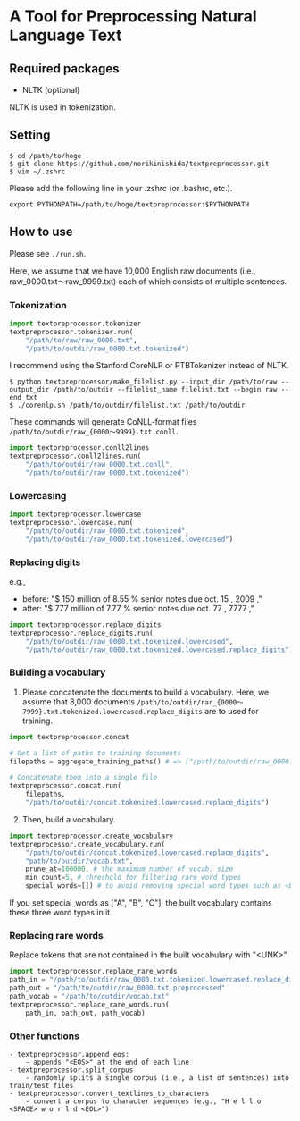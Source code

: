 # A Tool for Preprocessing Natural Language Text #

## Required packages ##

- NLTK (optional)

NLTK is used in tokenization.

## Setting ##

```
$ cd /path/to/hoge
$ git clone https://github.com/norikinishida/textpreprocessor.git
$ vim ~/.zshrc
```

Please add the following line in your .zshrc (or .bashrc, etc.).

```
export PYTHONPATH=/path/to/hoge/textpreprocessor:$PYTHONPATH
```

## How to use ##

Please see ```./run.sh```.

Here, we assume that we have 10,000 English raw documents (i.e., raw_0000.txt〜raw_9999.txt) each of which consists of multiple sentences.

### Tokenization ###

```python
import textpreprocessor.tokenizer
textpreprocessor.tokenizer.run(
    "/path/to/raw/raw_0000.txt",
    "/path/to/outdir/raw_0000.txt.tokenized")
```

I recommend using the Stanford CoreNLP or PTBTokenizer instead of NLTK.

```
$ python textpreprocessor/make_filelist.py --input_dir /path/to/raw --output_dir /path/to/outdir --filelist_name filelist.txt --begin raw --end txt
$ ./corenlp.sh /path/to/outdir/filelist.txt /path/to/outdir
```

These commands will generate CoNLL-format files ```/path/to/outdir/raw_{0000〜9999}.txt.conll```.

```python
import textpreprocessor.conll2lines
textpreprocessor.conll2lines.run(
    "/path/to/outdir/raw_0000.txt.conll",
    "/path/to/outdir/raw_0000.txt.tokenized")
```

### Lowercasing ###

```python
import textpreprocessor.lowercase
textpreprocessor.lowercase.run(
    "/path/to/outdir/raw_0000.txt.tokenized",
    "/path/to/outdir/raw_0000.txt.tokenized.lowercased")
```

### Replacing digits ###

e.g.,
- before: "$ 150 million of 8.55 % senior notes due oct. 15 , 2009 ,"
- after:  "$ 777 million of 7.77 % senior notes due oct. 77 , 7777 ,"

```python
import textpreprocessor.replace_digits
textpreprocessor.replace_digits.run(
    "/path/to/outdir/raw_0000.txt.tokenized.lowercased",
    "/path/to/outdir/raw_0000.txt.tokenized.lowercased.replace_digits")
```

### Building a vocabulary ###

1. Please concatenate the documents to build a vocabulary. Here, we assume that 8,000 documents ```/path/to/outdir/rar_{0000〜7999}.txt.tokenized.lowercased.replace_digits``` are to used for training.

```python
import textpreprocessor.concat

# Get a list of paths to training documents
filepaths = aggregate_training_paths() # => ["/path/to/outdir/raw_0000.txt.tokenized.lowercased.replace_digits", .., "/path/to/outdir/raw_7999.txt.tokenized.lowercased.replace_digits"]

# Concatenate them into a single file
textpreprocessor.concat.run(
    filepaths,
    "/path/to/outdir/concat.tokenized.lowercased.replace_digits")
```

2. Then, build a vocabulary.

```python
import textpreprocessor.create_vocabulary
textpreprocessor.create_vocabulary.run(
    "/path/to/outdir/concat.tokenized.lowercased.replace_digits",
    "path/to/outdir/vocab.txt",
    prune_at=100000, # the maximum number of vocab. size
    min_count=5, # threshold for filtering rare word types
    special_words=[]) # to avoid removing special word types such as <EOS>
```

If you set special_words as ["A", "B", "C"], the built vocabulary contains these three word types in it.

### Replacing rare words ###

Replace tokens that are not contained in the built vocabulary with "\<UNK\>"

```python
import textpreprocessor.replace_rare_words
path_in = "/path/to/outdir/raw_0000.txt.tokenized.lowercased.replace_digits"
path_out = "/path/to/outdir/raw_0000.txt.preprocessed"
path_vocab = "/path/to/outdir/vocab.txt"
textpreprocessor.replace_rare_words.run(
    path_in, path_out, path_vocab)
```

### Other functions ###
    - textpreprocessor.append_eos:
        - appends "<EOS>" at the end of each line
    - textpreprocessor.split_corpus
        - randomly splits a single corpus (i.e., a list of sentences) into train/test files
    - textpreprocessor.convert_textlines_to_characters
        - convert a corpus to character sequences (e.g., "H e l l o <SPACE> w o r l d <EOL>")

